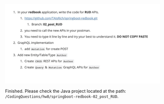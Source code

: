 ![CleanShot 2024-01-12 at 13.48.40@2x](./assets/CleanShot%202024-01-12%20at%2013.48.40@2x.jpg)



Finished. Please check the Java project located at the path: `/CodingQuestions/hw8/springboot-redbook-02_post_RUD`.

